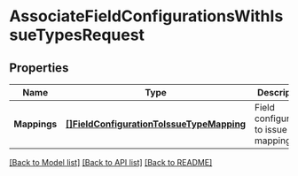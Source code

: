 # AssociateFieldConfigurationsWithIssueTypesRequest

## Properties
Name | Type | Description | Notes
------------ | ------------- | ------------- | -------------
**Mappings** | [**[]FieldConfigurationToIssueTypeMapping**](FieldConfigurationToIssueTypeMapping.md) | Field configuration to issue type mappings. | [default to null]

[[Back to Model list]](../README.md#documentation-for-models) [[Back to API list]](../README.md#documentation-for-api-endpoints) [[Back to README]](../README.md)

